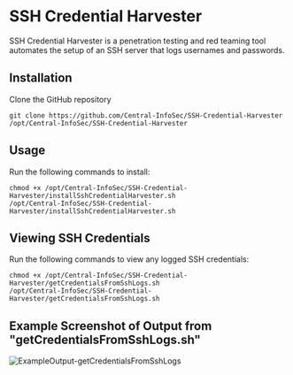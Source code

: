 # SSH Credential Harvester

SSH Credential Harvester is a penetration testing and red teaming tool automates the setup of an SSH server that logs usernames and passwords.

## Installation

Clone the GitHub repository
```
git clone https://github.com/Central-InfoSec/SSH-Credential-Harvester /opt/Central-InfoSec/SSH-Credential-Harvester
```

## Usage

Run the following commands to install:
```
chmod +x /opt/Central-InfoSec/SSH-Credential-Harvester/installSshCredentialHarvester.sh
/opt/Central-InfoSec/SSH-Credential-Harvester/installSshCredentialHarvester.sh
```

## Viewing SSH Credentials

Run the following commands to view any logged SSH credentials:
```
chmod +x /opt/Central-InfoSec/SSH-Credential-Harvester/getCredentialsFromSshLogs.sh
/opt/Central-InfoSec/SSH-Credential-Harvester/getCredentialsFromSshLogs.sh
```

## Example Screenshot of Output from "getCredentialsFromSshLogs.sh"

![ExampleOutput-getCredentialsFromSshLogs](screenshot.png?raw=true "ExampleOutput-getCredentialsFromSshLogs")
